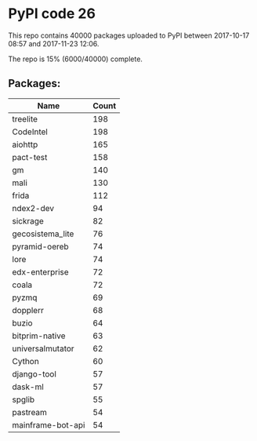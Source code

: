 # PyPI code 26

This repo contains 40000 packages uploaded to PyPI between 
2017-10-17 08:57 and 2017-11-23 12:06.

The repo is 15% (6000/40000) complete.

## Packages:

| Name  | Count |
| ----- | ----- |
| treelite | 198 |
| CodeIntel | 198 |
| aiohttp | 165 |
| pact-test | 158 |
| gm | 140 |
| mali | 130 |
| frida | 112 |
| ndex2-dev | 94 |
| sickrage | 82 |
| gecosistema_lite | 76 |
| pyramid-oereb | 74 |
| lore | 74 |
| edx-enterprise | 72 |
| coala | 72 |
| pyzmq | 69 |
| dopplerr | 68 |
| buzio | 64 |
| bitprim-native | 63 |
| universalmutator | 62 |
| Cython | 60 |
| django-tool | 57 |
| dask-ml | 57 |
| spglib | 55 |
| pastream | 54 |
| mainframe-bot-api | 54 |



